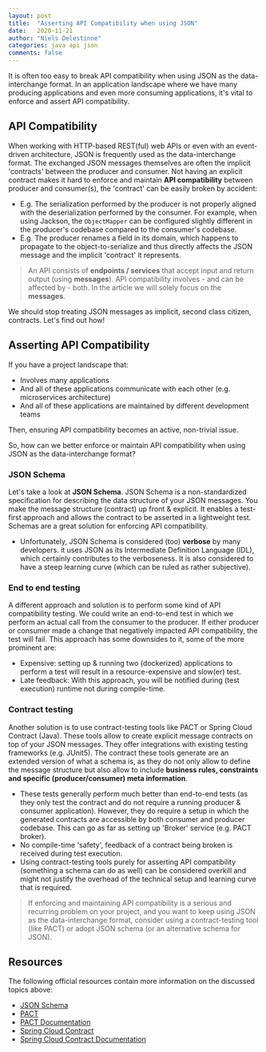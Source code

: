```yaml
---
layout: post
title:  "Asserting API Compatibility when using JSON"
date:   2020-11-21
author: "Niels Delestinne"
categories: java api json
comments: false
---
```


It is often too easy to break API compatibility when using JSON as the data-interchange format. In an 
application landscape where we have many producing applications and even more consuming applications, 
it's vital to enforce and assert API compatibility.

<!--more-->

## API Compatibility

When working with HTTP-based REST(ful) web APIs or even with an event-driven architecture, JSON is frequently used as the 
data-interchange format. The exchanged JSON messages themselves are often the implicit 'contracts' between the producer and consumer.
Not having an explicit contract makes it hard to enforce and maintain **API compatibility** between producer and consumer(s), 
the 'contract' can be easily broken by accident: 
- E.g. The serialization performed by the producer is not properly aligned with the deserialization performed by the consumer. 
For example, when using Jackson, the `ObjectMapper` can be configured slightly different in the producer's codebase compared to the consumer's codebase.
- E.g. The producer renames a field in its domain, which happens to propagate to the object-to-serialize and thus directly affects 
the JSON message and the implicit 'contract' it represents.

> An API consists of **endpoints / services** that accept input and return output (using **messages**).
> API compatibility involves - and can be affected by - both. In the article we will solely focus on the **messages**.

We should stop treating JSON messages as implicit, second class citizen, contracts. Let's find out how!

## Asserting API Compatibility

If you have a project landscape that:
- Involves many applications
- And all of these applications communicate with each other (e.g. microservices architecture)
- And all of these applications are maintained by different development teams

Then, ensuring API compatibility becomes an active, non-trivial issue. 

So, how can we better enforce or maintain API compatibility when using JSON as the data-interchange format?

### JSON Schema

Let's take a look at **JSON Schema**. JSON Schema is a non-standardized specification for describing the data structure of your JSON messages. You make the
message structure (contract) up front & explicit. It enables a test-first approach and allows the contract to be asserted in a lightweight test. Schemas are a great solution for enforcing API compatibility.
- Unfortunately, JSON Schema is considered (too) **verbose** by many developers. it uses JSON as its Intermediate Definition Language (IDL), which certainly contributes to the verboseness. 
It is also considered to have a steep learning curve (which can be ruled as rather subjective).

### End to end testing

A different approach and solution is to perform some kind of API compatibility testing. We could write an end-to-end test in which we perform
an actual call from the consumer to the producer. If either producer or consumer made a change that negatively impacted API compatibility,
the test will fail. This approach has some downsides to it, some of the more prominent are:
- Expensive: setting up & running two (dockerized) applications to perform a test will result in a resource-expensive and slow(er) test.
- Late feedback: With this approach, you will be notified during (test execution) runtime not during compile-time.

### Contract testing

Another solution is to use contract-testing tools like PACT or Spring Cloud Contract (Java). These tools allow to create 
explicit message contracts on top of your JSON messages. They offer integrations with existing testing frameworks (e.g. JUnit5).
The contract these tools generate are an extended version of what a schema is, as they do not only allow to define the message structure but also allow to include 
**business rules, constraints and specific (producer/consumer) meta information**.
- These tests generally perform much better than end-to-end tests (as they only test the contract and do not require a running producer & consumer application). 
However, they do require a setup in which the generated contracts are accessible by both consumer and producer codebase. This can go as far as setting up 'Broker' service (e.g. PACT broker).
- No compile-time 'safety', feedback of a contract being broken is received during test execution.
- Using contract-testing tools purely for asserting API compatibility (something a schema can do as well) can be considered overkill and might
not justify the overhead of the technical setup and learning curve that is required. 

> If enforcing and maintaining API compatibility is a serious and recurring problem on your project, and you want to keep using JSON as the data-interchange format, consider using a contract-testing tool (like PACT) or adopt JSON schema (or an alternative schema for JSON).

## Resources

The following official resources contain more information on the discussed topics above:
- [JSON Schema](https://json-schema.org/) 
- [PACT](https://pact.io/) 
- [PACT Documentation](https://docs.pact.io/) 
- [Spring Cloud Contract](https://spring.io/projects/spring-cloud-contract) 
- [Spring Cloud Contract Documentation](https://cloud.spring.io/spring-cloud-contract/reference/html/) 
